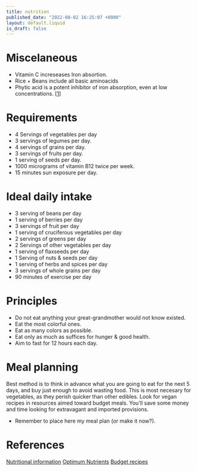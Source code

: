 ```yaml
---
title: nutrition
published_date: "2022-08-02 16:25:07 +0000"
layout: default.liquid
is_draft: false
---
```


# Miscelaneous

- Vitamin C increseases Iron absortion.
- Rice + Beans include all basic aminoacids
- Phytic acid is a potent inhibitor of iron absorption, even at low concentrations. [[1](https://academic.oup.com/jn/article/137/4/1097/4664654)]

# Requirements
 
  - 4 Servings of vegetables per day
  - 3 servings of legumes per day.
  - 4 servings of grains per day.
  - 3 servings of fruits per day.
  - 1 serving of seeds per day.
  - 1000 micrograms of vitamin B12 twice per week.
  - 15 minutes sun exposure per day.

# Ideal daily intake

 - 3 serving of beans per day
 - 1 serving of berries per day
 - 3 servings of fruit per day
 - 1 serving of cruciferous vegetables per day
 - 2 servings of greens per day
 - 2 Servings of other vegetables per day
 - 1 serving of flaxseeds per day
 - 1 Serving of nuts & seeds per day
 - 1 serving of herbs and spices per day
 - 3 servings of whole grains per day
 - 90 minutes of exercise per day

# Principles

  - Do not eat anything your great-grandmother would not know existed.
  - Eat the most colorful ones.
  - Eat as many colors as possible.
  - Eat only as much as suffices for hunger & good health. 
  - Aim to fast for 12 hours each day.

# Meal planning

  Best method is to think in advance what you are going to eat for the next 5 days,
  and buy just enough to avoid wasting food. This is most necesary for vegetables, as they perish quicker than other edibles.
  Look for vegan recipes in resources aimed toward budget meals. You'll save some money and time looking for extravagant and imported provisions.
  * Remember to place here my meal plan (or make it now?).
  
# References 

  [Nutritional information](https://world.openfoodfacts.org/)
  [Optimum Nutrients](https://nutritionfacts.org/optimum-nutrient-recommendations/)
  [Budget recipes](https://simple-veganista.com/recipes/budget-friendly/)
